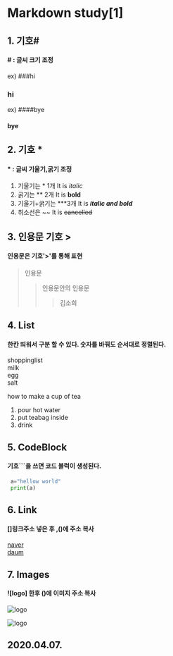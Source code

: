 # Markdown study[1] 
## 1. 기호# 
#### # : 글씨 크기 조정
ex)  ###hi  
### hi 
ex) ####bye
#### bye 
## 2. 기호 *
#### * : 글씨 기울기,굵기 조정
 1. 기울기는 * 1개
It is *italic*  
 2. 굵기는 ** 2개 
It is **bold**  
 3. 기울기+굵기는 ***3개
It is ***italic and bold***  
 4. 취소선은 ~~
It is ~~cancelled~~

## 3. 인용문 기호 > 
#### 인용문은 기호'>'를 통해 표현 
>인용문
>> 인용문안의 인용문
>>>김소희

## 4. List
#### 한칸 띄워서 구분 할 수 있다.  숫자를 바꿔도 순서대로 정렬된다.

shoppinglist  
  milk  
  egg  
  salt
  
how to make a cup of tea
  1. pour hot water
  2. put teabag inside
  3. drink
## 5. CodeBlock
#### 기호```을 쓰면 코드 블럭이 생성된다. 
``` python
 a="hellow world"
 print(a)
```
## 6. Link  
#### []링크주소 넣은 후 ,()에 주소 복사
[naver](http://www.naver.com)  
[daum][daum-link]

[daum-link]:http://www.daum.net/

## 7. Images
#### ![logo] 한후 ()에 이미지 주소 복사 
![logo](http://thumb.mtstarnews.com/06/2019/10/2019102113393226648_1.jpg)  

![logo][2]

[2]:https://cdn.allets.com/500/2018/09/11/500_329633_1536651344.jpeg
## 2020.04.07. 

